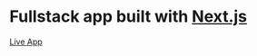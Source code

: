 # Fullstack app built with [Next.js](https://nextjs.org/)

<a href="https://prompt-blond.vercel.app/" target="_blank">Live App</a>


